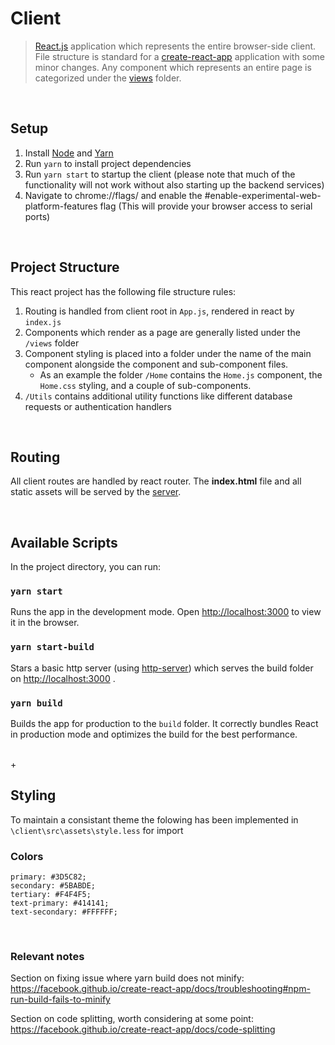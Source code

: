 # Client

> [React.js](https://reactjs.org/) application which represents the entire browser-side client. File structure is standard for a [create-react-app](https://github.com/facebook/create-react-app) application with some minor changes. Any component which represents an entire page is categorized under the [views](/client/src/views) folder.

<br />

## Setup

1. Install [Node](https://nodejs.org/en/) and [Yarn](https://classic.yarnpkg.com/en/docs/install#windows-stable)
2. Run `yarn` to install project dependencies
3. Run `yarn start` to startup the client (please note that much of the functionality will not work without also starting up the backend services)
4. Navigate to chrome://flags/ and enable the #enable-experimental-web-platform-features flag (This will provide your browser access to serial ports)

<br />

## Project Structure

This react project has the following file structure rules:
1. Routing is handled from client root in `App.js`, rendered in react by `index.js`
2. Components which render as a page are generally listed under the `/views` folder
3. Component styling is placed into a folder under the name of the main component alongside the component and sub-component files. 
    - As an example the folder `/Home` contains the `Home.js` component, the `Home.css` styling, and a couple of sub-components.
4. `/Utils` contains additional utility functions like different database requests or authentication handlers

<br/>

## Routing

All client routes are handled by react router. The **index.html** file and all static assets will be served by the [server](/server#static-assets).

<br/>

## Available Scripts

In the project directory, you can run:

### `yarn start`

Runs the app in the development mode.
Open [http://localhost:3000](http://localhost:3000) to view it in the browser.

### `yarn start-build`

Stars a basic http server (using [http-server](https://www.npmjs.com/package/http-server)) which serves the build folder on [http://localhost:3000](http://localhost:3000) .

### `yarn build`

Builds the app for production to the `build` folder.
It correctly bundles React in production mode and optimizes the build for the best performance.

<br />+

## Styling

To maintain a consistant theme the folowing has been implemented in `\client\src\assets\style.less` for import

### Colors

    primary: #3D5C82;
    secondary: #5BABDE;
    tertiary: #F4F4F5;
    text-primary: #414141;
    text-secondary: #FFFFFF;

<br />

### Relevant notes

Section on fixing issue where yarn build does not minify: https://facebook.github.io/create-react-app/docs/troubleshooting#npm-run-build-fails-to-minify

Section on code splitting, worth considering at some point: https://facebook.github.io/create-react-app/docs/code-splitting

